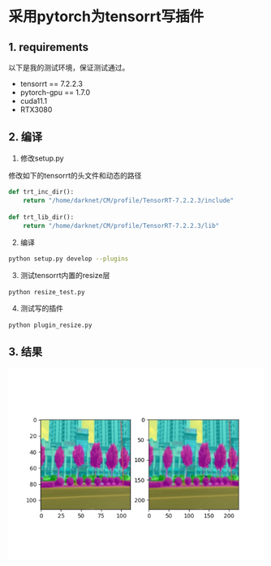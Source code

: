 # 采用pytorch为tensorrt写插件


## 1. requirements

以下是我的测试环境，保证测试通过。
- tensorrt == 7.2.2.3
- pytorch-gpu == 1.7.0
- cuda11.1
- RTX3080

## 2. 编译

1. 修改setup.py

修改如下的tensorrt的头文件和动态的路径
```python
def trt_inc_dir():
    return "/home/darknet/CM/profile/TensorRT-7.2.2.3/include"

def trt_lib_dir():
    return "/home/darknet/CM/profile/TensorRT-7.2.2.3/lib"
```

2. 编译

```bash
python setup.py develop --plugins
```

3. 测试tensorrt内置的resize层

`python resize_test.py`

4. 测试写的插件

`python plugin_resize.py`


## 3. 结果

![result](./inter.jpg)
